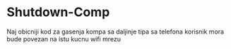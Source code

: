 # Shutdown-Comp
Naj obicniji kod za gasenja kompa sa daljinje tipa sa telefona korisnik mora bude povezan na istu kucnu wifi mrezu
